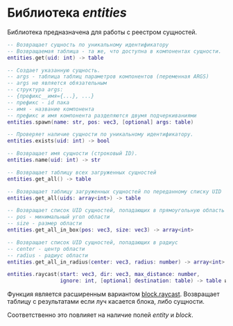 # Библиотека *entities*

Библиотека предназначена для работы с реестром сущностей.

```lua
-- Возвращает сущность по уникальному идентификатору
-- Возвращаемая таблица - та же, что доступна в компонентах сущности.
entities.get(uid: int) -> table

-- Создает указанную сущность.
-- args - таблица таблиц параметров компонентов (переменная ARGS)
-- args не является обязательным
-- структура args:
-- {префикс__имя={...}, ...}
-- префикс - id пака
-- имя - название компонента
-- префикс и имя компонента разделяются двумя подчеркиваниями
entities.spawn(name: str, pos: vec3, [optional] args: table)

-- Проверяет наличие сущности по уникальному идентификатору.
entities.exists(uid: int) -> bool

-- Возвращает имя сущности (строковый ID).
entities.name(uid: int) -> str

-- Возвращает таблицу всех загруженных сущностей
entities.get_all() -> table

-- Возвращает таблицу загруженных сущностей по переданному списку UID
entities.get_all(uids: array<int>) -> table

-- Возвращает список UID сущностей, попадающих в прямоугольную область
-- pos - минимальный угол области
-- size - размер области
entities.get_all_in_box(pos: vec3, size: vec3) -> array<int>

-- Возвращает список UID сущностей, попадающих в радиус
-- center - центр области
-- radius - радиус области
entities.get_all_in_radius(center: vec3, radius: number) -> array<int>
```

```lua
entities.raycast(start: vec3, dir: vec3, max_distance: number,
                 ignore: int, [optional] destination: table) -> table или nil
```

Функция является расширенным вариантом [block.raycast](libblock.md#raycast). Возвращает таблицу с результатами если луч касается блока, либо сущности.

Соответственно это повлияет на наличие полей *entity* и *block*.
